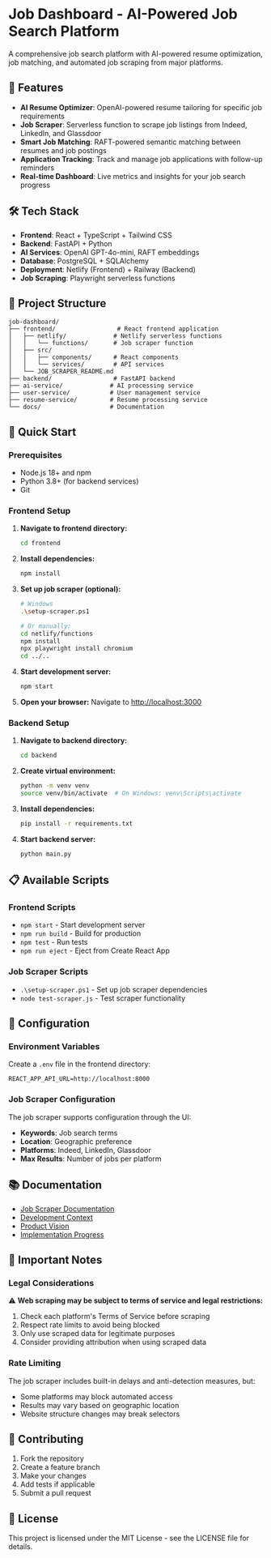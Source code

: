 # Job Dashboard - AI-Powered Job Search Platform

A comprehensive job search platform with AI-powered resume optimization, job matching, and automated job scraping from major platforms.

## 🚀 Features

- **AI Resume Optimizer**: OpenAI-powered resume tailoring for specific job requirements
- **Job Scraper**: Serverless function to scrape job listings from Indeed, LinkedIn, and Glassdoor
- **Smart Job Matching**: RAFT-powered semantic matching between resumes and job postings
- **Application Tracking**: Track and manage job applications with follow-up reminders
- **Real-time Dashboard**: Live metrics and insights for your job search progress

## 🛠️ Tech Stack

- **Frontend**: React + TypeScript + Tailwind CSS
- **Backend**: FastAPI + Python
- **AI Services**: OpenAI GPT-4o-mini, RAFT embeddings
- **Database**: PostgreSQL + SQLAlchemy
- **Deployment**: Netlify (Frontend) + Railway (Backend)
- **Job Scraping**: Playwright serverless functions

## 📁 Project Structure

```
job-dashboard/
├── frontend/                 # React frontend application
│   ├── netlify/             # Netlify serverless functions
│   │   └── functions/       # Job scraper function
│   ├── src/
│   │   ├── components/      # React components
│   │   └── services/        # API services
│   └── JOB_SCRAPER_README.md
├── backend/                 # FastAPI backend
├── ai-service/             # AI processing service
├── user-service/           # User management service
├── resume-service/         # Resume processing service
└── docs/                   # Documentation
```

## 🚀 Quick Start

### Prerequisites

- Node.js 18+ and npm
- Python 3.8+ (for backend services)
- Git

### Frontend Setup

1. **Navigate to frontend directory:**
   ```bash
   cd frontend
   ```

2. **Install dependencies:**
   ```bash
   npm install
   ```

3. **Set up job scraper (optional):**
   ```bash
   # Windows
   .\setup-scraper.ps1
   
   # Or manually:
   cd netlify/functions
   npm install
   npx playwright install chromium
   cd ../..
   ```

4. **Start development server:**
   ```bash
   npm start
   ```

5. **Open your browser:**
   Navigate to [http://localhost:3000](http://localhost:3000)

### Backend Setup

1. **Navigate to backend directory:**
   ```bash
   cd backend
   ```

2. **Create virtual environment:**
   ```bash
   python -m venv venv
   source venv/bin/activate  # On Windows: venv\Scripts\activate
   ```

3. **Install dependencies:**
   ```bash
   pip install -r requirements.txt
   ```

4. **Start backend server:**
   ```bash
   python main.py
   ```

## 📋 Available Scripts

### Frontend Scripts

- `npm start` - Start development server
- `npm run build` - Build for production
- `npm test` - Run tests
- `npm run eject` - Eject from Create React App

### Job Scraper Scripts

- `.\setup-scraper.ps1` - Set up job scraper dependencies
- `node test-scraper.js` - Test scraper functionality

## 🔧 Configuration

### Environment Variables

Create a `.env` file in the frontend directory:

```env
REACT_APP_API_URL=http://localhost:8000
```

### Job Scraper Configuration

The job scraper supports configuration through the UI:
- **Keywords**: Job search terms
- **Location**: Geographic preference
- **Platforms**: Indeed, LinkedIn, Glassdoor
- **Max Results**: Number of jobs per platform

## 📚 Documentation

- [Job Scraper Documentation](./frontend/JOB_SCRAPER_README.md)
- [Development Context](./docs/DEVELOPMENT_CONTEXT.md)
- [Product Vision](./docs/PRODUCT_VISION.md)
- [Implementation Progress](./docs/IMPLEMENTATION_PROGRESS.md)

## 🚨 Important Notes

### Legal Considerations

⚠️ **Web scraping may be subject to terms of service and legal restrictions:**

1. Check each platform's Terms of Service before scraping
2. Respect rate limits to avoid being blocked
3. Only use scraped data for legitimate purposes
4. Consider providing attribution when using scraped data

### Rate Limiting

The job scraper includes built-in delays and anti-detection measures, but:
- Some platforms may block automated access
- Results may vary based on geographic location
- Website structure changes may break selectors

## 🤝 Contributing

1. Fork the repository
2. Create a feature branch
3. Make your changes
4. Add tests if applicable
5. Submit a pull request

## 📄 License

This project is licensed under the MIT License - see the LICENSE file for details.

